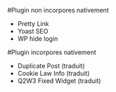 #Plugin non incorpores nativement

-	Pretty Link
-	Yoast SEO
-	WP hide login

#Plugin incorpores nativement

-	Duplicate Post (traduit)
-	Cookie Law Info (traduit)
-	Q2W3 Fixed Widget (traduit)